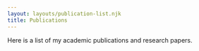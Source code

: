```yaml
---
layout: layouts/publication-list.njk
title: Publications
---
```


Here is a list of my academic publications and research papers. 